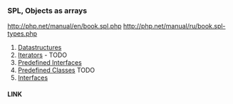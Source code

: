 ### SPL, Objects as arrays
http://php.net/manual/en/book.spl.php
http://php.net/manual/ru/book.spl-types.php

1. [Datastructures](./1-datastructures/index.md)
2. [Iterators](./2-Iterators/readme.md) - TODO
3. [Predefined Interfaces](3-Predefined-Interfaces/readme.md)
4. [Predefined Classes](3-Predefined-Interfaces/readme.md) TODO
5. [Interfaces](5-Interfaces/readme.md)
#### LINK 

